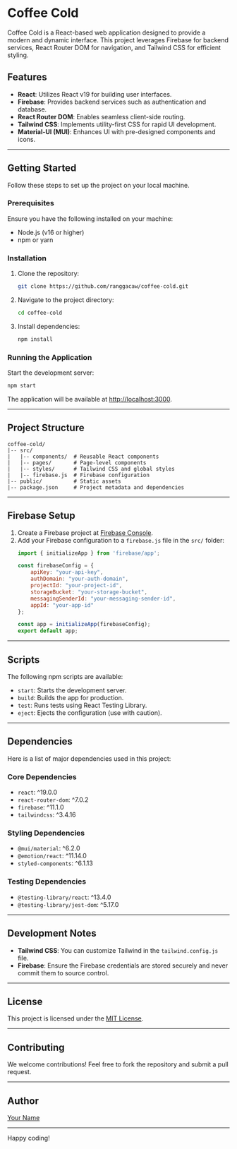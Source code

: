 # Coffee Cold

Coffee Cold is a React-based web application designed to provide a modern and dynamic interface. This project leverages Firebase for backend services, React Router DOM for navigation, and Tailwind CSS for efficient styling.

## Features
- **React**: Utilizes React v19 for building user interfaces.
- **Firebase**: Provides backend services such as authentication and database.
- **React Router DOM**: Enables seamless client-side routing.
- **Tailwind CSS**: Implements utility-first CSS for rapid UI development.
- **Material-UI (MUI)**: Enhances UI with pre-designed components and icons.

---

## Getting Started
Follow these steps to set up the project on your local machine.

### Prerequisites
Ensure you have the following installed on your machine:
- Node.js (v16 or higher)
- npm or yarn

### Installation
1. Clone the repository:
   ```bash
   git clone https://github.com/ranggacaw/coffee-cold.git
   ```

2. Navigate to the project directory:
   ```bash
   cd coffee-cold
   ```

3. Install dependencies:
   ```bash
   npm install
   ```

### Running the Application
Start the development server:
```bash
npm start
```
The application will be available at [http://localhost:3000](http://localhost:3000).

---

## Project Structure
```
coffee-cold/
|-- src/
|   |-- components/  # Reusable React components
|   |-- pages/       # Page-level components
|   |-- styles/      # Tailwind CSS and global styles
|   |-- firebase.js  # Firebase configuration
|-- public/          # Static assets
|-- package.json     # Project metadata and dependencies
```

---

## Firebase Setup
1. Create a Firebase project at [Firebase Console](https://console.firebase.google.com/).
2. Add your Firebase configuration to a `firebase.js` file in the `src/` folder:
   ```javascript
   import { initializeApp } from 'firebase/app';

   const firebaseConfig = {
       apiKey: "your-api-key",
       authDomain: "your-auth-domain",
       projectId: "your-project-id",
       storageBucket: "your-storage-bucket",
       messagingSenderId: "your-messaging-sender-id",
       appId: "your-app-id"
   };

   const app = initializeApp(firebaseConfig);
   export default app;
   ```

---

## Scripts
The following npm scripts are available:
- `start`: Starts the development server.
- `build`: Builds the app for production.
- `test`: Runs tests using React Testing Library.
- `eject`: Ejects the configuration (use with caution).

---

## Dependencies
Here is a list of major dependencies used in this project:

### Core Dependencies
- `react`: ^19.0.0
- `react-router-dom`: ^7.0.2
- `firebase`: ^11.1.0
- `tailwindcss`: ^3.4.16

### Styling Dependencies
- `@mui/material`: ^6.2.0
- `@emotion/react`: ^11.14.0
- `styled-components`: ^6.1.13

### Testing Dependencies
- `@testing-library/react`: ^13.4.0
- `@testing-library/jest-dom`: ^5.17.0

---

## Development Notes
- **Tailwind CSS**: You can customize Tailwind in the `tailwind.config.js` file.
- **Firebase**: Ensure the Firebase credentials are stored securely and never commit them to source control.

---

## License
This project is licensed under the [MIT License](LICENSE).

---

## Contributing
We welcome contributions! Feel free to fork the repository and submit a pull request.

---

## Author
[Your Name](https://github.com/ranggacaw)

---

Happy coding!
